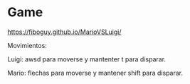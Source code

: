 # Game

https://fiboguy.github.io/MarioVSLuigi/


Movimientos:

Luigi: awsd para moverse y mantenter t para disparar.

Mario: flechas para moverse y mantener shift para disparar.

